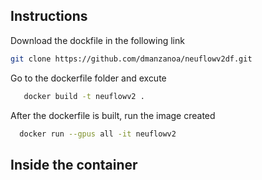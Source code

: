 ## Instructions
Download the dockfile in the following link
```bash
git clone https://github.com/dmanzanoa/neuflowv2df.git
```

Go to the dockerfile folder and excute

```bash
   docker build -t neuflowv2 .
```
After the dockerfile is built, run the image created

```bash
  docker run --gpus all -it neuflowv2
```

## Inside the container




